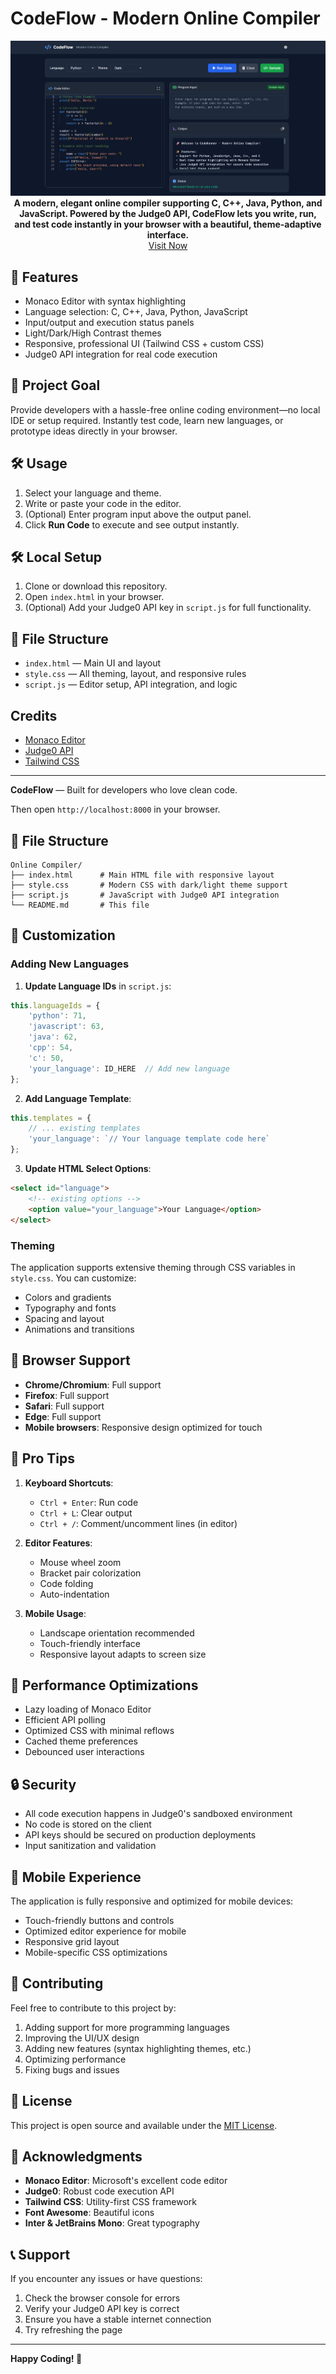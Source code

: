 
# CodeFlow - Modern Online Compiler

<p align="center">
  <img src="./prev.png">
  <b>A modern, elegant online compiler supporting C, C++, Java, Python, and JavaScript. Powered by the Judge0 API, CodeFlow lets you write, run, and test code instantly in your browser with a beautiful, theme-adaptive interface.</b><br><a href="https://codeflow.vercel.app" target="_blank">Visit Now</a> <br>

</p>

## 🚀 Features

- Monaco Editor with syntax highlighting
- Language selection: C, C++, Java, Python, JavaScript
- Input/output and execution status panels
- Light/Dark/High Contrast themes
- Responsive, professional UI (Tailwind CSS + custom CSS)
- Judge0 API integration for real code execution


## 🎯 Project Goal

Provide developers with a hassle-free online coding environment—no local IDE or setup required. Instantly test code, learn new languages, or prototype ideas directly in your browser.


## 🛠️ Usage

1. Select your language and theme.
2. Write or paste your code in the editor.
3. (Optional) Enter program input above the output panel.
4. Click **Run Code** to execute and see output instantly.

## 🛠️ Local Setup
1. Clone or download this repository.
2. Open `index.html` in your browser.
3. (Optional) Add your Judge0 API key in `script.js` for full functionality.

## 📁 File Structure
- `index.html` — Main UI and layout
- `style.css` — All theming, layout, and responsive rules
- `script.js` — Editor setup, API integration, and logic

## Credits
- [Monaco Editor](https://microsoft.github.io/monaco-editor/)
- [Judge0 API](https://judge0.com/)
- [Tailwind CSS](https://tailwindcss.com/)

---
**CodeFlow** — Built for developers who love clean code.

Then open `http://localhost:8000` in your browser.

## 📁 File Structure

```
Online Compiler/
├── index.html      # Main HTML file with responsive layout
├── style.css       # Modern CSS with dark/light theme support
├── script.js       # JavaScript with Judge0 API integration
└── README.md       # This file
```

## 🎨 Customization

### Adding New Languages

1. **Update Language IDs** in `script.js`:
```javascript
this.languageIds = {
    'python': 71,
    'javascript': 63,
    'java': 62,
    'cpp': 54,
    'c': 50,
    'your_language': ID_HERE  // Add new language
};
```

2. **Add Language Template**:
```javascript
this.templates = {
    // ... existing templates
    'your_language': `// Your language template code here`
};
```

3. **Update HTML Select Options**:
```html
<select id="language">
    <!-- existing options -->
    <option value="your_language">Your Language</option>
</select>
```

### Theming

The application supports extensive theming through CSS variables in `style.css`. You can customize:
- Colors and gradients
- Typography and fonts
- Spacing and layout
- Animations and transitions

## 🔧 Browser Support

- **Chrome/Chromium**: Full support
- **Firefox**: Full support
- **Safari**: Full support
- **Edge**: Full support
- **Mobile browsers**: Responsive design optimized for touch

## 🌟 Pro Tips

1. **Keyboard Shortcuts**:
   - `Ctrl + Enter`: Run code
   - `Ctrl + L`: Clear output
   - `Ctrl + /`: Comment/uncomment lines (in editor)

2. **Editor Features**:
   - Mouse wheel zoom
   - Bracket pair colorization
   - Code folding
   - Auto-indentation

3. **Mobile Usage**:
   - Landscape orientation recommended
   - Touch-friendly interface
   - Responsive layout adapts to screen size

## 🚀 Performance Optimizations

- Lazy loading of Monaco Editor
- Efficient API polling
- Optimized CSS with minimal reflows
- Cached theme preferences
- Debounced user interactions

## 🔒 Security

- All code execution happens in Judge0's sandboxed environment
- No code is stored on the client
- API keys should be secured on production deployments
- Input sanitization and validation

## 📱 Mobile Experience

The application is fully responsive and optimized for mobile devices:
- Touch-friendly buttons and controls
- Optimized editor experience for mobile
- Responsive grid layout
- Mobile-specific CSS optimizations

## 🤝 Contributing

Feel free to contribute to this project by:
1. Adding support for more programming languages
2. Improving the UI/UX design
3. Adding new features (syntax highlighting themes, etc.)
4. Optimizing performance
5. Fixing bugs and issues

## 📄 License

This project is open source and available under the [MIT License](LICENSE).

## 🙏 Acknowledgments

- **Monaco Editor**: Microsoft's excellent code editor
- **Judge0**: Robust code execution API
- **Tailwind CSS**: Utility-first CSS framework
- **Font Awesome**: Beautiful icons
- **Inter & JetBrains Mono**: Great typography

## 📞 Support

If you encounter any issues or have questions:
1. Check the browser console for errors
2. Verify your Judge0 API key is correct
3. Ensure you have a stable internet connection
4. Try refreshing the page

---

**Happy Coding! 🎯**
